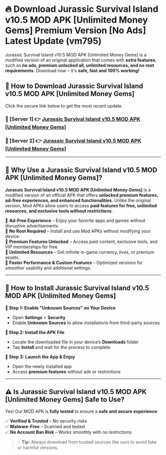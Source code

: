 # 🔥 Download Jurassic Survival Island v10.5 MOD APK [Unlimited Money Gems] Premium Version [No Ads] Latest Update (vm795) 

Jurassic Survival Island v10.5 MOD APK [Unlimited Money Gems] is a modified version of an original application that comes with **extra features**, such as **no ads, premium unlocked all, unlimited resources, and no root requirements**. Download now – it's **safe, fast and 100% working!**

## **📱 How to Download Jurassic Survival Island v10.5 MOD APK [Unlimited Money Gems]**  

Click the secure link below to get the most recent update.  

 ### **📌 [Server 1] 👉** [Jurassic Survival Island v10.5 MOD APK [Unlimited Money Gems]](https://apkcomod.com?title=Jurassic_Survival_Island_v10.5_MOD_APK_[Unlimited_Money_Gems])

 ### **📌 [Server 2] 👉** [Jurassic Survival Island v10.5 MOD APK [Unlimited Money Gems]](https://apkcomod.com?title=Jurassic_Survival_Island_v10.5_MOD_APK_[Unlimited_Money_Gems])

---

## **🤖 Why Use a Jurassic Survival Island v10.5 MOD APK [Unlimited Money Gems]?**  

**Jurassic Survival Island v10.5 MOD APK [Unlimited Money Gems]** is a modified version of an official APK that offers **unlocked premium features, ad-free experiences, and enhanced functionalities**. Unlike the original version, Mod APKs allow users to access **paid features for free, unlimited resources, and exclusive tools without restrictions**.

🔽 **Ad-Free Experience** – Enjoy your favorite apps and games without disruptive advertisements.  
🔽 **No Root Required** – Install and use Mod APKs without modifying your device.  
🔽 **Premium Features Unlocked** – Access paid content, exclusive tools, and VIP memberships for free.  
🔽 **Unlimited Resources** – Get infinite in-game currency, lives, or premium assets.  
🔽 **Faster Performance & Custom Features** – Optimized versions for smoother usability and additional settings.  

---

## **🚀 How to Install Jurassic Survival Island v10.5 MOD APK [Unlimited Money Gems]**  

**🔹 Step 1:** **Enable "Unknown Sources" on Your Device**  
- Open **Settings** > **Security**  
- Enable **Unknown Sources** to allow installations from third-party sources  

**🔹 Step 2:** **Install the APK File**  
- Locate the downloaded file in your device’s **Downloads** folder  
- Tap **Install** and wait for the process to complete  

**🔹 Step 3:** **Launch the App & Enjoy**  
- Open the newly installed app  
- Access **premium features** without ads or restrictions  

---

## **⚠️ Is Jurassic Survival Island v10.5 MOD APK [Unlimited Money Gems] Safe to Use?**  

Yes! Our MOD APK is **fully tested** to ensure a **safe and secure experience**:

✅ **Verified & Trusted** – No security risks  
✅ **Malware-Free** – Scanned and tested  
✅ **No Account Ban Risk** – Works smoothly with no restrictions  

> 💡 **Tip:** Always download from trusted sources like ours to avoid fake or harmful versions.